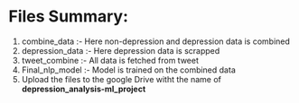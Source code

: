 # Files Summary:

1. combine_data :- Here non-depression and depression data is combined
2. depression_data :- Here depression data is scrapped
3. tweet_combine :- All data is fetched from tweet
4. Final_nlp_model :- Model is trained on the combined data
5. Upload the files to the google Drive witht the name of **depression_analysis-ml_project**